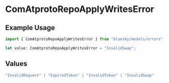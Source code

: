 # ComAtprotoRepoApplyWritesError

## Example Usage

```typescript
import { ComAtprotoRepoApplyWritesError } from "bluesky/models/errors";

let value: ComAtprotoRepoApplyWritesError = "InvalidSwap";
```

## Values

```typescript
"InvalidRequest" | "ExpiredToken" | "InvalidToken" | "InvalidSwap"
```